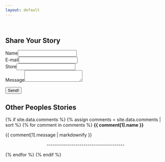 ```yaml
---
layout: default
---
```



<br>
<!-- Navigation -->
<div markdown="0">
<a id="ddmenuLink" href="../menuBar.html"></a>
<div class="element">
<h2>Share Your Story</h2>

<form method="POST" action="https://savefrys.herokuapp.com/v3/entry/github/xnastasia/savefrys.com/main/comments">
  <input name="options[redirect]" type="hidden" value="https://savefrys.com/share">
  <!-- e.g. "2016-01-02-this-is-a-post"
  <!--input name="options[slug]" type="hidden" value="{{ page.slug }}" -->
  <div class="story"><label>Name<input name="fields[name]" type="text"></label><br/>
  <label>E-mail<input name="fields[email]" type="email"></label><br/>
  <label>Store<input name="fields[store]" type="text"></label><br/>
  <label>Message<textarea name="fields[message]"></textarea></label><br/>

  <button type="submit">Send!</button>
  </div>
</form>
</div>
<div class="element">
<h2>Other Peoples Stories</h2>
<!-- Comments -->
  
  <!-- TODO: I have to make it sort by most recent not by most old. Also add time and date stamp thanks -->

{% if site.data.comments %}
  {% assign comments = site.data.comments | sort %}
    {% for comment in comments %}
      <label>
        <strong>{{ comment[1].name }}</strong>
      </label>
      <p>{{ comment[1].message | markdownify }}</p>
      <p style="text-align: center;">--------------------------------------</p>
  {% endfor %}
{% endif %}
</div>

</div>

